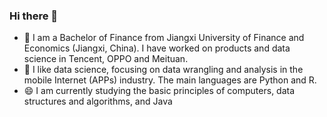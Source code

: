 ### Hi there 👋

<!--
**RicardoChaseCo/RicardoChaseCo** is a ✨ _special_ ✨ repository because its `README.md` (this file) appears on your GitHub profile.

Here are some ideas to get you started:

 I’m currently working on ...
- 🌱 I’m currently learning ...
- 👯 I’m looking to collaborate on ...
- 🤔 I’m looking for help with ...
- 💬 Ask me about ...
- 📫 How to reach me: ...
- 😄 Pronouns: ...
- ⚡ Fun fact: ...
-->

- 💼 I am a Bachelor of Finance from Jiangxi University of Finance and Economics (Jiangxi, China). I have worked on products and data science in Tencent, OPPO and Meituan.
- 🔭 I like data science, focusing on data wrangling and analysis in the mobile Internet (APPs) industry. The main languages are Python and R.
- 😄 I am currently studying the basic principles of computers, data structures and algorithms, and Java

